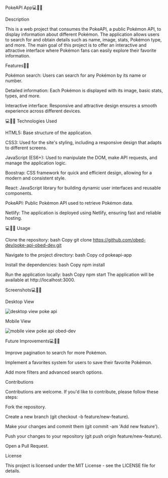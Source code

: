 PokeAPI App💻👨‍💻


Description

This is a web project that consumes the PokeAPI, a public Pokémon API, to display information about different Pokémon. 
The application allows users to search for and obtain details such as name, image, stats, Pokémon type, and more.
The main goal of this project is to offer an interactive and attractive interface where Pokémon fans can easily explore their favorite information.



Features👨‍💻

Pokémon search: Users can search for any Pokémon by its name or number.

Detailed information: Each Pokémon is displayed with its image, basic stats, types, and more.

Interactive interface: Responsive and attractive design ensures a smooth experience across different devices.





💻👨‍💻
Technologies Used

HTML5: Base structure of the application.

CSS3: Used for the site's styling, including a responsive design that adapts to different screens.

JavaScript (ES6+): Used to manipulate the DOM, make API requests, and manage the application logic.

Boostrap: CSS framework for quick and efficient design, allowing for a modern and consistent style.

React: JavaScript library for building dynamic user interfaces and reusable components.

PokeAPI: Public Pokémon API used to retrieve Pokémon data.

Netlify: The application is deployed using Netlify, ensuring fast and reliable hosting.




💻👨‍💻
Usage

Clone the repository:
bash
Copy 
git clone https://github.com/obed-dev/poke-api-obed-dev.git


Navigate to the project directory:
bash
Copy
cd pokeapi-app


Install the dependencies:
bash
Copy
npm install


Run the application locally:
bash
Copy
npm start
The application will be available at http://localhost:3000.









Screenshots💻👨‍💻

Desktop View


![desktop view poke api ](https://github.com/user-attachments/assets/348886a5-551a-408e-b501-cdb4a83bf2b1)

Mobile View

![mobile view poke api obed-dev](https://github.com/user-attachments/assets/7af2715c-ef13-4933-be6b-1810ef3c946e)





Future Improvements💻👨‍💻

Improve pagination to search for more Pokémon.

Implement a favorites system for users to save their favorite Pokémon.

Add more filters and advanced search options.


Contributions


Contributions are welcome. If you'd like to contribute, please follow these steps:

Fork the repository.

Create a new branch (git checkout -b feature/new-feature).

Make your changes and commit them (git commit -am 'Add new feature').

Push your changes to your repository (git push origin feature/new-feature).

Open a Pull Request.


License

This project is licensed under the MIT License - see the LICENSE file for details.
